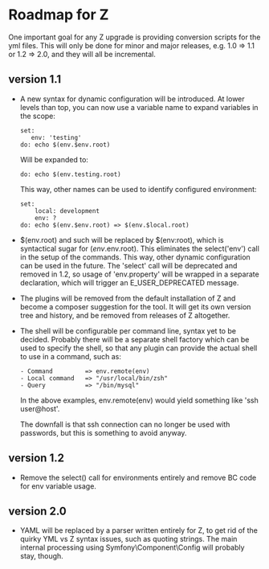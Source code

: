 # Roadmap for Z #

One important goal for any Z upgrade is providing conversion scripts for the yml files. This will only be done for minor
and major releases, e.g. 1.0 => 1.1 or 1.2 => 2.0, and they will all be incremental.

## version 1.1 ##
- A new syntax for dynamic configuration will be introduced. At lower levels than top, you can now use a variable name
  to expand variables in the scope:

  ```
  set:
     env: 'testing'
  do: echo $(env.$env.root)
  ```

  Will be expanded to:

  ```
  do: echo $(env.testing.root)
  ```

  This way, other names can be used to identify configured environment:

  ```
  set:
      local: development
      env: ?
  do: echo $(env.$env.root) => $(env.$local.root)
  ```

- $(env.root) and such will be replaced by $(env:root), which is syntactical sugar for $(env.$env.root). This
  eliminates the select('env') call in the setup of the commands. This way, other dynamic configuration can be used
  in the future. The 'select' call will be deprecated and removed in 1.2, so usage of 'env.property' will be wrapped
  in a separate declaration, which will trigger an E_USER_DEPRECATED message.
- The plugins will be removed from the default installation of Z and become a composer suggestion for the tool. It
  will get its own version tree and history, and be removed from releases of Z altogether.
- The shell will be configurable per command line, syntax yet to be decided. Probably there will be a separate shell
  factory which can be used to specify the shell, so that any plugin can provide the actual shell to use in a command,
  such as:

  ```
  - Command         => env.remote(env)
  - Local command   => "/usr/local/bin/zsh"
  - Query           => "/bin/mysql"
  ```

  In the above examples, env.remote(env) would yield something like 'ssh user@host'.

  The downfall is that ssh connection can no longer be used with passwords, but this is something to avoid anyway.

## version 1.2 ##
- Remove the select() call for environments entirely and remove BC code for env variable usage.

## version 2.0 ##
- YAML will be replaced by a parser written entirely for Z, to get rid of the quirky YML vs Z syntax issues, such as
  quoting strings. The main internal processing using Symfony\Component\Config will probably stay, though.


